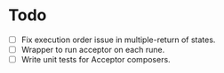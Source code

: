 # Todo

- [ ] Fix execution order issue in multiple-return of states.
- [ ] Wrapper to run acceptor on each rune.
- [ ] Write unit tests for Acceptor composers.
